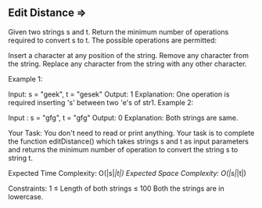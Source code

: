 Edit Distance =>
-------------



Given two strings s and t. Return the minimum number of operations required to convert s to t.
The possible operations are permitted:

Insert a character at any position of the string.
Remove any character from the string.
Replace any character from the string with any other character.
 

Example 1:

Input: 
s = "geek", t = "gesek"
Output: 1
Explanation: One operation is required 
inserting 's' between two 'e's of str1.
Example 2:

Input : 
s = "gfg", t = "gfg"
Output: 
0
Explanation: Both strings are same.
 

Your Task:
You don't need to read or print anything. Your task is to complete the function editDistance() which takes strings s and t as input parameters and returns the minimum number of operation to convert the string s to string t. 


Expected Time Complexity: O(|s|*|t|)
Expected Space Complexity: O(|s|*|t|)


Constraints:
1 ≤ Length of both strings ≤ 100
Both the strings are in lowercase.
